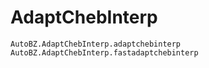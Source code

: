 # AdaptChebInterp

```@docs
AutoBZ.AdaptChebInterp.adaptchebinterp
AutoBZ.AdaptChebInterp.fastadaptchebinterp
```